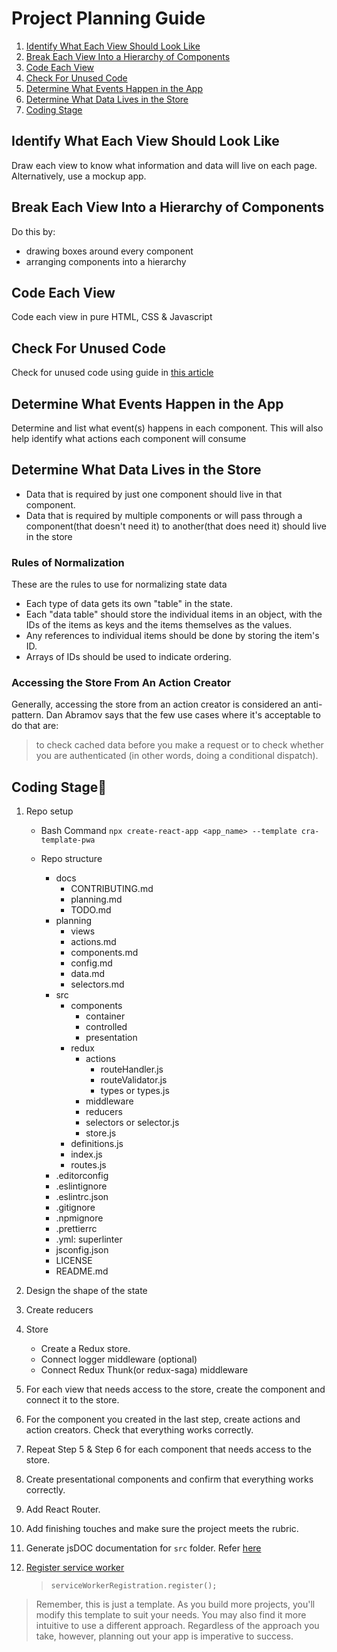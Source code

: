 # Project Planning Guide

1. [Identify What Each View Should Look Like](#identify-what-each-view-should-look-like)
2. [Break Each View Into a Hierarchy of Components](#break-each-view-into-a-hierarchy-of-components)
3. [Code Each View](#code-each-view)
4. [Check For Unused Code](#check-for-unused-code)
5. [Determine What Events Happen in the App](#determine-what-events-happen-in-the-app)
6. [Determine What Data Lives in the Store](#determine-what-data-lives-in-the-store)
7. [Coding Stage](#coding-stage)

## Identify What Each View Should Look Like

Draw each view to know what information and data will live on each page.
Alternatively, use a mockup app.

## Break Each View Into a Hierarchy of Components

Do this by:

- drawing boxes around every component
- arranging components into a hierarchy

## Code Each View

Code each view in pure HTML, CSS & Javascript

## Check For Unused Code

Check for unused code using guide in [this article](https://app.getpocket.com/read/2660858451)

## Determine What Events Happen in the App

Determine and list what event(s) happens in each component.
This will also help identify what actions each component will consume

## Determine What Data Lives in the Store

- Data that is required by just one component should live in that component.
- Data that is required by multiple components or will pass through a component(that doesn't need it) to another(that does need it) should live in the store

### Rules of Normalization

These are the rules to use for normalizing state data

- Each type of data gets its own "table" in the state.
- Each "data table" should store the individual items in an object, with the IDs of the items as keys and the items themselves as the values.
- Any references to individual items should be done by storing the item's ID.
- Arrays of IDs should be used to indicate ordering.

### Accessing the Store From An Action Creator

Generally, accessing the store from an action creator is considered an anti-pattern. Dan Abramov says that the few use cases where it's acceptable to do that are:

> to check cached data before you make a request or to check whether you are authenticated (in other words, doing a conditional dispatch).

## Coding Stage🔨

1. Repo setup

   - Bash Command `npx create-react-app <app_name> --template cra-template-pwa`

   - Repo structure
     - docs
       - CONTRIBUTING.md
       - planning.md
       - TODO.md
     - planning
       - views
       - actions.md
       - components.md
       - config.md
       - data.md
       - selectors.md
     - src
       - components
         - container
         - controlled
         - presentation
       - redux
         - actions
           - routeHandler.js
           - routeValidator.js
           - types or types.js
         - middleware
         - reducers
         - selectors or selector.js
         - store.js
       - definitions.js
       - index.js
       - routes.js
     - .editorconfig
     - .eslintignore
     - .eslintrc.json
     - .gitignore
     - .npmignore
     - .prettierrc
     - .yml: superlinter
     - jsconfig.json
     - LICENSE
     - README.md

2. Design the shape of the state

3. Create reducers

4. Store

   - Create a Redux store.
   - Connect logger middleware (optional)
   - Connect Redux Thunk(or redux-saga) middleware

5. For each view that needs access to the store, create the component and connect it to the store.

6. For the component you created in the last step, create actions and action creators. Check that everything works correctly.

7. Repeat Step 5 & Step 6 for each component that needs access to the store.

8. Create presentational components and confirm that everything works correctly.

9. Add React Router.

10. Add finishing touches and make sure the project meets the rubric.

11. Generate jsDOC documentation for `src` folder. Refer [here](./JSDOC.md)

12. [Register service worker](../src/index.js)
    > `serviceWorkerRegistration.register();`

> Remember, this is just a template. As you build more projects, you'll modify this template to suit your needs. You may also find it more intuitive to use a different approach. Regardless of the approach you take, however, planning out your app is imperative to success.
